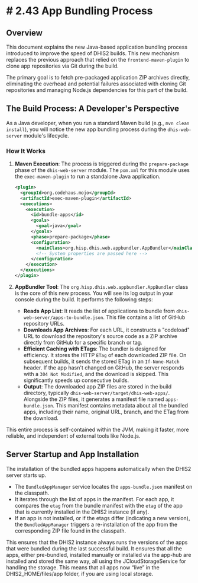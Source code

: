 # # 2.43 App Bundling Process

## Overview

This document explains the new Java-based application bundling process introduced to improve the speed of DHIS2 builds. This new mechanism replaces the previous approach that relied on the `frontend-maven-plugin` to clone app repositories via Git during the build.

The primary goal is to fetch pre-packaged application ZIP archives directly, eliminating the overhead and potential failures associated with cloning Git repositories and managing Node.js dependencies for this part of the build.

## The Build Process: A Developer's Perspective

As a Java developer, when you run a standard Maven build (e.g., `mvn clean install`), you will notice the new app bundling process during the `dhis-web-server` module's lifecycle.

### How It Works

1. **Maven Execution**: The process is triggered during the `prepare-package` phase of the `dhis-web-server` module. The `pom.xml` for this module uses the `exec-maven-plugin` to run a standalone Java application.

   ```xml
   <plugin>
     <groupId>org.codehaus.mojo</groupId>
     <artifactId>exec-maven-plugin</artifactId>
     <executions>
       <execution>
         <id>bundle-apps</id>
         <goals>
           <goal>java</goal>
         </goals>
         <phase>prepare-package</phase>
         <configuration>
           <mainClass>org.hisp.dhis.web.appbundler.AppBundler</mainClass>
           <!-- System properties are passed here -->
         </configuration>
       </execution>
     </executions>
   </plugin>
   ```

2. **AppBundler Tool**: The `org.hisp.dhis.web.appbundler.AppBundler` class is the core of this new process. You will see its log output in your console during the build. It performs the following steps:
   * **Reads App List**: It reads the list of applications to bundle from `dhis-web-server/apps-to-bundle.json`. This file contains a list of GitHub repository URLs.
   * **Downloads App Archives**: For each URL, it constructs a "codeload" URL to download the repository's source code as a ZIP archive directly from GitHub for a specific branch or tag.
   * **Efficient Caching with ETags**: The bundler is designed for efficiency. It stores the HTTP `ETag` of each downloaded ZIP file. On subsequent builds, it sends the stored ETag in an `If-None-Match` header. If the app hasn't changed on GitHub, the server responds with a `304 Not Modified`, and the download is skipped. This significantly speeds up consecutive builds.
   * **Output**: The downloaded app ZIP files are stored in the build directory, typically `dhis-web-server/target/dhis-web-apps/`. Alongside the ZIP files, it generates a manifest file named `apps-bundle.json`. This manifest contains metadata about all the bundled apps, including their name, original URL, branch, and the ETag from the download.

This entire process is self-contained within the JVM, making it faster, more reliable, and independent of external tools like Node.js.

## Server Startup and App Installation

The installation of the bundled apps happens automatically when the DHIS2 server starts up.

- The `BundledAppManager` service locates the `apps-bundle.json` manifest on the classpath.
- It iterates through the list of apps in the manifest. For each app, it compares the `etag` from the bundle manifest with the `etag` of the app that is currently installed in the DHIS2 instance (if any).
- If an app is not installed, or if the etags differ (indicating a new version), the `BundledAppManager` triggers a re-installation of the app from the corresponding ZIP file found in the classpath.

This ensures that the DHIS2 instance always runs the versions of the apps that were bundled during the last successful build. It ensures that all the apps, either pre-bundled, installed manually or installed via the app-hub are installed and stored the same way, all using the JCloudStorageService for handling the storage. This means that all apps now “live” in the DHIS2_HOME/files/app folder, if you are using local storage.


